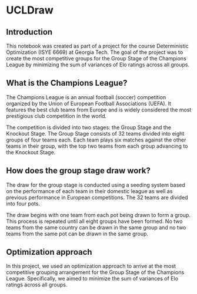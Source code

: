 # UCLDraw

## Introduction

This notebook was created as part of a project for the course Deterministic Optimization (ISYE 6669) at Georgia Tech. The goal of the project was to create the most competitive groups for the Group Stage of the Champions League by minimizing the sum of variances of Elo ratings across all groups.

## What is the Champions League?

The Champions League is an annual football (soccer) competition organized by the Union of European Football Associations (UEFA). It features the best club teams from Europe and is widely considered the most prestigious club competition in the world.

The competition is divided into two stages: the Group Stage and the Knockout Stage. The Group Stage consists of 32 teams divided into eight groups of four teams each. Each team plays six matches against the other teams in their group, with the top two teams from each group advancing to the Knockout Stage.

## How does the group stage draw work?

The draw for the group stage is conducted using a seeding system based on the performance of each team in their domestic league as well as previous performance in European competitions. The 32 teams are divided into four pots.

The draw begins with one team from each pot being drawn to form a group. This process is repeated until all eight groups have been formed. No two teams from the same country can be drawn in the same group and no two teams from the same pot can be drawn in the same group.

## Optimization approach

In this project, we used an optimization approach to arrive at the most competitive grouping arrangement for the Group Stage of the Champions League. Specifically, we aimed to minimize the sum of variances of Elo ratings across all groups.